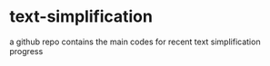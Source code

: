 # text-simplification
a github repo contains the main codes for recent text simplification progress
